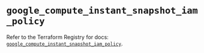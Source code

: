 # `google_compute_instant_snapshot_iam_policy`

Refer to the Terraform Registry for docs: [`google_compute_instant_snapshot_iam_policy`](https://registry.terraform.io/providers/hashicorp/google-beta/6.41.0/docs/resources/google_compute_instant_snapshot_iam_policy).
